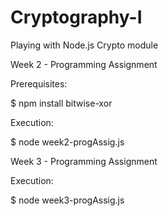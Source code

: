 # Cryptography-I
Playing with Node.js Crypto module

Week 2 - Programming Assignment

  Prerequisites:

  $ npm install bitwise-xor

  Execution:

  $ node week2-progAssig.js 
  
Week 3 - Programming Assignment

  Execution:

  $ node week3-progAssig.js 
